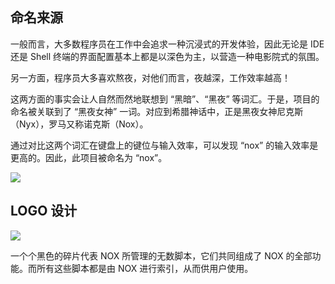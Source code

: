 
## 命名来源

一般而言，大多数程序员在工作中会追求一种沉浸式的开发体验，因此无论是 IDE 还是 Shell 终端的界面配置基本上都是以深色为主，以营造一种电影院式的氛围。

另一方面，程序员大多喜欢熬夜，对他们而言，夜越深，工作效率越高！

这两方面的事实会让人自然而然地联想到 “黑暗”、“黑夜” 等词汇。于是，项目的命名被关联到了 “黑夜女神” 一词。对应到希腊神话中，正是黑夜女神尼克斯（Nyx），罗马又称诺克斯（Nox）。

通过对比这两个词汇在键盘上的键位与输入效率，可以发现 “nox” 的输入效率是更高的。因此，此项目被命名为 “nox”。

![](https://chuquan-public-r-001.oss-cn-shanghai.aliyuncs.com/nox/nox-keyboard-layout.png)

## LOGO 设计

![](https://chuquan-public-r-001.oss-cn-shanghai.aliyuncs.com/nox/nox-logo.png)

一个个黑色的碎片代表 NOX 所管理的无数脚本，它们共同组成了 NOX 的全部功能。而所有这些脚本都是由 NOX 进行索引，从而供用户使用。